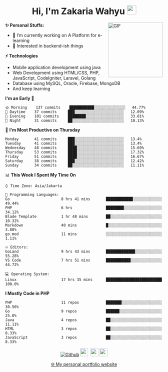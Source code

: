 <h1 align="center">Hi, I'm Zakaria Wahyu <img src="https://github.com/TheDudeThatCode/TheDudeThatCode/blob/master/Assets/Hi.gif" width="29px"></h1>

<img align="right" alt="GIF" height="175px" src="https://www.nayakapratama.co.id/wp-content/uploads/2019/07/Website-Maintenance.gif" />

**✨ Personal Stuffs:**
- 🔭 I’m currently working on A Platform for e-learning 
- 🌱 Interested in backend-ish things

**⚡ Technologies**
- Mobile application development using java
- Web Development using HTML/CSS, PHP, JavaScript, CodeIgniter, Laravel, Golang
- Database using MySQL, Oracle, Firebase, MongoDB
- And keep learning

<!--START_SECTION:waka-->
**I'm an Early 🐤** 

```text
🌞 Morning    137 commits    ███████████░░░░░░░░░░░░░░   44.77% 
🌆 Daytime    37 commits     ███░░░░░░░░░░░░░░░░░░░░░░   12.09% 
🌃 Evening    101 commits    ████████░░░░░░░░░░░░░░░░░   33.01% 
🌙 Night      31 commits     ██░░░░░░░░░░░░░░░░░░░░░░░   10.13%

```
📅 **I'm Most Productive on Thursday** 

```text
Monday       41 commits     ███░░░░░░░░░░░░░░░░░░░░░░   13.4% 
Tuesday      41 commits     ███░░░░░░░░░░░░░░░░░░░░░░   13.4% 
Wednesday    48 commits     ████░░░░░░░░░░░░░░░░░░░░░   15.69% 
Thursday     53 commits     ████░░░░░░░░░░░░░░░░░░░░░   17.32% 
Friday       51 commits     ████░░░░░░░░░░░░░░░░░░░░░   16.67% 
Saturday     38 commits     ███░░░░░░░░░░░░░░░░░░░░░░   12.42% 
Sunday       34 commits     ██░░░░░░░░░░░░░░░░░░░░░░░   11.11%

```


📊 **This Week I Spent My Time On** 

```text
⌚︎ Time Zone: Asia/Jakarta

💬 Programming Languages: 
Go                       8 hrs 41 mins       ████████████░░░░░░░░░░░░░   49.44% 
PHP                      6 hrs               ████████░░░░░░░░░░░░░░░░░   34.12% 
Blade Template           1 hr 48 mins        ██░░░░░░░░░░░░░░░░░░░░░░░   10.32% 
Markdown                 40 mins             █░░░░░░░░░░░░░░░░░░░░░░░░   3.88% 
go.mod                   11 mins             ░░░░░░░░░░░░░░░░░░░░░░░░░   1.11%

🔥 Editors: 
GoLand                   9 hrs 43 mins       █████████████░░░░░░░░░░░░   55.28% 
VS Code                  7 hrs 51 mins       ███████████░░░░░░░░░░░░░░   44.72%

💻 Operating System: 
Linux                    17 hrs 35 mins      █████████████████████████   100.0%

```

**I Mostly Code in PHP** 

```text
PHP                      11 repos            ███████░░░░░░░░░░░░░░░░░░   30.56% 
Go                       9 repos             ██████░░░░░░░░░░░░░░░░░░░   25.0% 
Java                     4 repos             ██░░░░░░░░░░░░░░░░░░░░░░░   11.11% 
HTML                     3 repos             ██░░░░░░░░░░░░░░░░░░░░░░░   8.33% 
JavaScript               3 repos             ██░░░░░░░░░░░░░░░░░░░░░░░   8.33%

```



<!--END_SECTION:waka-->

<p align="center">
<a href="https://github.com/zakariawahyu" target="_blank"><img alt="Github" src="https://img.shields.io/badge/GitHub-%2312100E.svg?&style=for-the-badge&logo=Github&logoColor=white" /></a>
<a href="https://www.twitter.com/_zakariawahyu"><img src="https://img.shields.io/badge/twitter-%231DA1F2.svg?&style=for-the-badge&logo=twitter&logoColor=white" height=25></a> 
<a href="https://www.linkedin.com/in/zakariawahyu"><img src="https://img.shields.io/badge/linkedin-%230077B5.svg?&style=for-the-badge&logo=linkedin&logoColor=white" height=25></a> 
<a href="https://www.instagram.com/_zakariawahyu"><img src="https://img.shields.io/badge/instagram-%23E4405F.svg?&style=for-the-badge&logo=instagram&logoColor=white" height=25></a></p>
<p align="center"><a href="https://www.zakariawahyu.com" target="_blank">🌐 My personal portfolio website</a></p>
